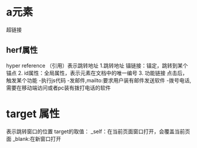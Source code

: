 # a元素
超链接
## herf属性
hyper reference （引用）表示跳转地址
1.跳转地址 <a herf="douyu.com">
锚链接：锚定，跳转到某个锚点
2. id属性：全局属性，表示元素在文档中的唯一编号
3. 功能链接
点击后，触发某个功能
-执行js代码
-发邮件,mailto:要求用户装有邮件发送软件
-拨号电话,需要在移动端访问或者pc装有拨打电话的软件
# target 属性
表示跳转窗口的位置
target的取值：
_self：在当前页面窗口打开，会覆盖当前页面
_blank:在新窗口打开